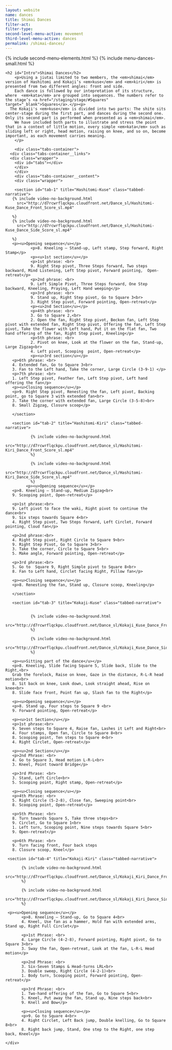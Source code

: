 ```yaml
---
layout: website
name: dances
title: Shimai Dances
filter-act:
filter-type:
second-level-menu-active: movement
third-level-menu-active: dances
permalink: /shimai-dances/
---
```


{% include second-menu-elements.html %}
{% include menu-dances-small.html %}

<main class="page-content">
  <div class="text-container">

    <h2 id="Intro">Shimai Dances</h2>
        <p>Using a jiutai limited to two members, the <em>shimai</em> version of Hashitomi and Kokaji’s <em>kuse</em> and <em>kiri</em> is presented from two different angles: front and side.
        Each dance is followed by our intepretation of its structure, where  <em>kata</em> are grouped into sequences. The numbers refer to the stage’s <a href="/staging/stage/#Squares" target="_blank">Squares</a>.</p><p>
      The Kokaji's <em>kuse</em> is divided into two parts: The shite sits center-stage during the first part, and dances during the second one. Only its second part is performed when presented as a <em>shimai</em>.
        We have included both parts to illustrate and stress the point that in a context of little motion, every simple <em>kata</em> such as sliding left or right, head motion, raising on knee, and so on, become important, as each movement carries meaning.
        </p>

        <div class="tabs-container">
      <div class="tabs-container__links">
      <div class="wrapper">
        <div id="tabs"></div>
        </div>
        </div>
        <div class="tabs-container__content">
        <div class="wrapper">

        <section id="tab-1" title="Hashitomi-Kuse" class="tabbed-narrative">
       {% include video-no-background.html
         src="http://d7rcwrflqckpu.cloudfront.net/Dance_sl/Hashitomi-Kuse_Dance_Front_Score_sl.mp4"

       %}
       {% include video-no-background.html
         src="http://d7rcwrflqckpu.cloudfront.net/Dance_sl/Hashitomi-Kuse_Dance_Side_Score_sl.mp4"

       %}
       <p><u>Opening sequence</u></p>
               <p>8. Kneeling – Stand-up, Left stamp, Step forward, Right Stamp</p>
               <p><u>1st section</u></p>
               <p>1st phrase: <br>
               9. Right Step pivot, Three Steps forward, Two steps backward, Mind Listening, Left Step pivot, Forward pointing,  Open-retreat</p>
               <p>2nd phrase: <br>
               9. Left Simple Pivot, Three Steps forward, One Step backward, Kneeling, Praying, Left Hand weeping</p>
               <p>3rd phrase: <br>
               9. Stand up, Right Step pivot, Go to Square 3<br>
               3. Right Step pivot, Forward pointing, Open-retreat</p>
               <p><u>2nd Section</u></p>
               <p>4th phrase: <br>
               3. Go to Square 2,<br>
               2. Open the fan, Right Step pivot, Beckon fan, Left Step pivot with extended fan, Right Step pivot, Offering the fan, Left Step pivot, Take the flower with Left hand, Put it on the flat fan, Two hand offering of the fan, Right Step pivot, Kneeling</p>
               <p>5th phrase: <br>
               2. Pivot on knee, Look at the flower on the fan, Stand-up, Large Zigzag<br>
               4. Left pivot, Scooping  point, Open-retreat</p>
               <p><u>3rd section</u></p>
       <p>6th phrase: <br>
       4. Extended fan, Go to Square 3<br>
       3. Fan to the Left hand, Take the corner, Large Circle (3-9-1) </p>
       <p>7th phrase: <br>
       1. Left Step pivot, Feather fan, Left Step pivot, Left hand offering the fan</p>
       <p><u>Closing sequence</u></p>
       <p>9. Right Step pivot, Renesting the fan, Left pivot, Backing point, go to Square 3 with extended fan<br>
       3. Take the corner with extended fan, Large Circle (3-5-8)<br>
       8. Small Zigzag, Closure scoop</p>

       </section>

       <section id="tab-2" title="Hashitomi-Kiri" class="tabbed-narrative">

               {% include video-no-background.html
                 src="http://d7rcwrflqckpu.cloudfront.net/Dance_sl/Hashitomi-Kiri_Dance_Front_Score_sl.mp4"
               %}

               {% include video-no-background.html
                 src="http://d7rcwrflqckpu.cloudfront.net/Dance_sl/Hashitomi-Kiri_Dance_Side_Score_sl.mp4"
               %}
             <p><u>Opening sequence</u></p>
       <p>8. Kneeling – Stand-up, Medium Zigzag<br>
       9. Scooping point, Open-retreat</p>

       <p>1st phrase:<br>
       9. Left pivot to face the waki, Right pivot to continue the dance<br>
       9. Six steps towards Square 4<br>
       4. Right Step pivot, Two Steps forward, Left Circlet, Forward pointing, Cloud fan</p>

       <p>2nd phrase:<br>
       4. Right Step pivot, Right Circle to Square 9<br>
       9. Right Step Pivot, Go to Square 3<br>
       3. Take the corner, Circle to Square 5<br>
       5. Make angle, Forward pointing, Open-retreat</p>

       <p>3rd phrase:<br>
       5. Go to  Square 9, Right Simple pivot to Square 8<br>
       8. Fan to Left hand, Circlet facing Right, Pillow fan</p>

       <p><u>Closing sequence</u></p>
       <p>8. Renesting the fan, Stand up, Closure scoop, Kneeling</p>

       </section>

       <section id="tab-3" title="Kokaji-Kuse" class="tabbed-narrative">


               {% include video-no-background.html
          src="http://d7rcwrflqckpu.cloudfront.net/Dance_sl/Kokaji_Kuse_Dance_Front_Score_sl.mp4"
               %}

               {% include video-no-background.html
            src="http://d7rcwrflqckpu.cloudfront.net/Dance_sl/Kokaji_Kuse_Dance_Side_Score_sl.mp4"
               %}

       <p><u>Sitting part of the dance</u></p>
       <p>8. Kneeling, Slide facing Square 5, Slide back, Slide to the Right,<br>
       Grab the forelock, Raise on knee, Gaze in the distance, R-L-R head motion<br>
       8. Sit back on knee, Look down, Look straight ahead, Rise on knee<br>
       8. Slide face front, Point fan up, Slash fan to the Right</p>

       <p><u>Opening sequence</u></p>
       <p>8. Stand up, Four steps to Square 9 <br>
       9. Forward pointing, Open-retreat</p>

       <p><u>1st Section</u></p>
       <p>1st phrase:<br>
       9. Seven steps to Square 4, Raise fan, Lashes it Left and Right<br>
       4. Four stamps, Open fan, Circle to Square 8<br>
       8. Scooping point, Ten steps to Square 4<br>
       4. Right Circlet, Open-retreat</p>

       <p><u>2nd Section</u></p>
       <p>2nd Phrase: <br>
       4. Go to Square 3, Head motion L-R-L<br>
       3. Kneel, Point toward Bridge</p>

       <p>3rd Phrase: <br>
       3. Stand, Left Circle<br>
       5. Scooping point, Right stamp, Open-retreat</p>

       <p><u>Closing sequence</u></p>
       <p>4th Phrase: <br>
       5. Right Circle (5-2-8), Close fan, Sweeping point<br>
       8. Scooping point, Open-retreat</p>

       <p>5th Phrase: <br>
       8. Turn towards Square 5, Take three steps<br>
       9. Circlet, Go to Square 1<br>
       1. Left turn, Scooping point, Nine steps towards Square 5<br>
       9. Open-retreat</p>

       <p>6th Phrase: <br>
       9. Turn facing front, Four back steps
       8. Closure scoop, Kneel</p>
</section>

     <section id="tab-4" title="Kokaji-Kiri" class="tabbed-narrative">

           {% include video-no-background.html
         src="http://d7rcwrflqckpu.cloudfront.net/Dance_sl/Kokaji_Kiri_Dance_Front_Score_sl.mp4"
           %}

           {% include video-no-background.html
           src="http://d7rcwrflqckpu.cloudfront.net/Dance_sl/Kokaji_Kiri_Dance_Side_Score_sl.mp4"
           %}

     <p><u>Opening sequence</u></p>
           <p>8. Kneeling – Stand-up, Go to Square 4<br>
           4. Kneel, Use fan as a hammer, Hold fan with extended arms, Stand up, Right Full Circlet</p>

           <p>1st Phrase: <br>
           4. Large Circle (4-2-8), Forward pointing, Right pivot, Go to Square 3<br>
           3. Sway the fan, Open-retreat, Look at the fan, L-R-L Head motion</p>

           <p>2nd Phrase: <br>
           3. Six-Seven Stamps & Head-turns LRL<br>
           3. Double sweep, Right Circle (4-2-1)<br>
           1. Body turn, Scooping point, Forward pointing, Open-retreat</p>

           <p>3rd Phrase: <br>
           1. Two-hand offering of the fan, Go to Square 5<br>
           5. Kneel, Put away the fan, Stand up, Nine steps back<br>
           9. Knell and Bow</p>

           <p><u>Closing sequence</u></p>
           <p>9. Go to Square 4<br>
           4. Right Circlet, Left Back jump, Double knelling, Go to Square 8<br>
           8. Right back jump, Stand, One step to the Right, one step back, Kneel</p>

   </section>


    </div>
  </div>
</div>


</div>

</main>
